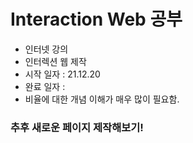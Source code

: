 # Interaction Web 공부
 - 인터넷 강의
 - 인터렉션 웹 제작
 - 시작 일자 : 21.12.20
 - 완료 일자 : 
 - 비율에 대한 개념 이해가 매우 많이 필요함.

### 추후 새로운 페이지 제작해보기!
